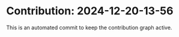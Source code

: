 # Contribution: 2024-12-20-13-56
This is an automated commit to keep the contribution graph active.
